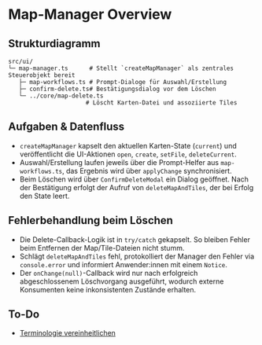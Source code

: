# Map-Manager Overview

## Strukturdiagramm
```
src/ui/
└─ map-manager.ts      # Stellt `createMapManager` als zentrales Steuerobjekt bereit
   ├─ map-workflows.ts # Prompt-Dialoge für Auswahl/Erstellung
   ├─ confirm-delete.ts# Bestätigungsdialog vor dem Löschen
   └─ ../core/map-delete.ts
                      # Löscht Karten-Datei und assoziierte Tiles
```

## Aufgaben & Datenfluss
- `createMapManager` kapselt den aktuellen Karten-State (`current`) und veröffentlicht die UI-Aktionen `open`, `create`, `setFile`, `deleteCurrent`.
- Auswahl/Erstellung laufen jeweils über die Prompt-Helfer aus `map-workflows.ts`, das Ergebnis wird über `applyChange` synchronisiert.
- Beim Löschen wird über `ConfirmDeleteModal` ein Dialog geöffnet. Nach der Bestätigung erfolgt der Aufruf von `deleteMapAndTiles`, der bei Erfolg den State leert.

## Fehlerbehandlung beim Löschen
- Die Delete-Callback-Logik ist in `try/catch` gekapselt. So bleiben Fehler beim Entfernen der Map/Tile-Dateien nicht stumm.
- Schlägt `deleteMapAndTiles` fehl, protokolliert der Manager den Fehler via `console.error` und informiert Anwender:innen mit einem `Notice`.
- Der `onChange(null)`-Callback wird nur nach erfolgreich abgeschlossenem Löschvorgang ausgeführt, wodurch externe Konsumenten keine inkonsistenten Zustände erhalten.

## To-Do
- [Terminologie vereinheitlichen](../../../todo/ui-terminology-consistency.md)
